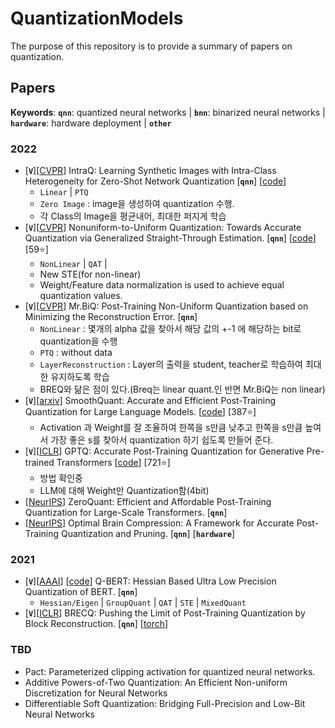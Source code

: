 # QuantizationModels
The purpose of this repository is to provide a summary of papers on quantization.

## Papers

**Keywords**: **`qnn`**: quantized neural networks | **`bnn`**: binarized neural networks | **`hardware`**: hardware deployment | __`other`__

### 2022
- [__`V`__][[CVPR](https://openaccess.thecvf.com/content/CVPR2022/papers/Zhong_IntraQ_Learning_Synthetic_Images_With_Intra-Class_Heterogeneity_for_Zero-Shot_Network_CVPR_2022_paper.pdf)] IntraQ: Learning Synthetic Images with Intra-Class Heterogeneity for Zero-Shot Network Quantization [**`qnn`**] [[code](https://github.com/zysxmu/IntraQ)]
  - `Linear` | `PTQ`
  - `Zero Image` : image을 생성하여 quantization 수행. 
  - 각 Class의 Image을 평균내어, 최대한 퍼지게 학습
- [__`V`__][[CVPR](https://arxiv.org/abs/2111.14826)] Nonuniform-to-Uniform Quantization: Towards Accurate Quantization via Generalized Straight-Through Estimation. [**`qnn`**] [[code](https://github.com/liuzechun/Nonuniform-to-Uniform-Quantization)] [59⭐]
  - `NonLinear` | `QAT` | 
  - New STE(for non-linear)
  - Weight/Feature data normalization is used to achieve equal quantization values.
- [__`V`__][[CVPR](https://openaccess.thecvf.com/content/CVPR2022/papers/Jeon_Mr.BiQ_Post-Training_Non-Uniform_Quantization_Based_on_Minimizing_the_Reconstruction_Error_CVPR_2022_paper.pdf)] Mr.BiQ: Post-Training Non-Uniform Quantization based on Minimizing the Reconstruction Error.  [__`qnn`__]
  - `NonLinear` : 몇개의 alpha 값을 찾아서 해당 값의 +-1 에 해당하는 bit로 quantization을 수행
  - `PTQ` : without data
  - `LayerReconstruction` : Layer의 출력을 student, teacher로 학습하여 최대한 유지하도록 학습
  - BREQ와 닮은 점이 있다.(Breq는 linear quant.인 반면 Mr.BiQ는 non linear)
- [__`V`__][[arxiv](https://arxiv.org/pdf/2211.10438.pdf)] SmoothQuant: Accurate and Efficient Post-Training Quantization for Large Language Models. [[code](https://github.com/mit-han-lab/smoothquant)] [387⭐]
  - Activation 과 Weight를 잘 조율하여 한쪽을 s만큼 낮추고 한쪽을 s만큼 높여서 가장 좋은 s를 찾아서 quantization 하기 쉽도록 만들어 준다.
- [__`V`__][[ICLR](https://arxiv.org/abs/2210.17323)] GPTQ: Accurate Post-Training Quantization for Generative Pre-trained Transformers [[code](https://github.com/IST-DASLab/gptq)] [721⭐]
  - 방법 확인중
  - LLM에 대해 Weight만 Quantization함(4bit)
- [[NeurIPS](https://nips.cc/Conferences/2022/Schedule?showEvent=54407)] ZeroQuant: Efficient and Affordable Post-Training Quantization for Large-Scale Transformers. [__`qnn`__]
- [[NeurIPS](https://nips.cc/Conferences/2022/Schedule?showEvent=53412)] Optimal Brain Compression: A Framework for Accurate Post-Training Quantization and Pruning. [__`qnn`__] [**`hardware`**]
### 2021
- [__`V`__][[AAAI](https://arxiv.org/abs/1909.05840)] [[code](https://github.com/sIncerass/QBERT)] Q-BERT: Hessian Based Ultra Low Precision Quantization of BERT.  [__`qnn`__]
  - `Hessian/Eigen` | `GroupQuant` | `QAT` | `STE` | `MixedQuant`
- [__`V`__][[ICLR](https://openreview.net/forum?id=POWv6hDd9XH)] BRECQ: Pushing the Limit of Post-Training Quantization by Block Reconstruction. [__`qnn`__] [[torch](https://github.com/yhhhli/BRECQ)]

### TBD
-  Pact: Parameterized clipping activation for quantized neural networks.
- Additive Powers-of-Two Quantization: An Efficient Non-uniform Discretization for Neural Networks
- Differentiable Soft Quantization: Bridging Full-Precision and Low-Bit Neural Networks
